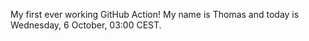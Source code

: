 My first ever working GitHub Action!
My name is Thomas and today is Wednesday, 6 October, 03:00 CEST. 
